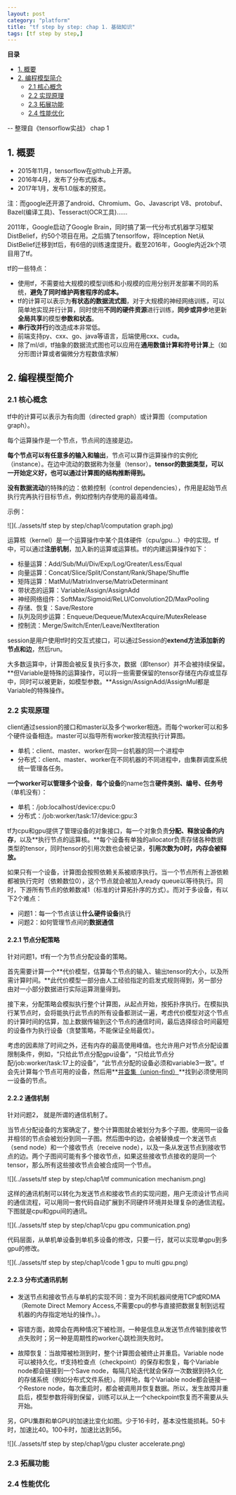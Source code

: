 ```yaml
---
layout: post
category: "platform"
title: "tf step by step: chap 1. 基础知识"
tags: [tf step by step,]
---
```


**目录**

* [1. 概要](#1-概要)
* [2. 编程模型简介](#2-编程模型简介)
   * [2.1 核心概念](#21-核心概念)
   * [2.2 实现原理](#22-实现原理)
   * [2.3 拓展功能](#23-拓展功能)
   * [2.4 性能优化](#24-性能优化)

-- 整理自《tensorflow实战》 chap 1

## 1. 概要
+ 2015年11月，tensorflow在github上开源。
+ 2016年4月，发布了分布式版本。
+ 2017年1月，发布1.0版本的预览。

注：而google还开源了android、Chromium、Go、Javascript V8、protobuf、Bazel(编译工具)、Tesseract(OCR工具)……

2011年，Google启动了Google Brain，同时搞了第一代分布式机器学习框架DistBelief，约50个项目在用。之后搞了tensorlfow，将Inception Net从DistBelief迁移到tf后，有6倍的训练速度提升。截至2016年，Google内近2k个项目用了tf。

tf的一些特点：
+ 使用tf，不需要给大规模的模型训练和小规模的应用分别开发部署不同的系统，**避免了同时维护两套程序的成本。**
+ tf的计算可以表示为**有状态的数据流式图**，对于大规模的神经网络训练，可以简单地实现并行计算，同时使用**不同的硬件资源**进行训练，**同步或异步**地更新**全局共享**的模型**参数和状态**。
+ **串行改并行**的改造成本非常低。
+ 前端支持py、cxx、go、java等语言，后端使用cxx、cuda。
+ 除了ml/dl，tf抽象的数据流式图也可以应用在**通用数值计算和符号计算**上（如分形图计算或者偏微分方程数值求解）

## 2. 编程模型简介

### 2.1 核心概念

tf中的计算可以表示为有向图（directed graph）或计算图（computation graph）。

每个运算操作是一个节点，节点间的连接是边。

**每个节点可以有任意多的输入和输出**，节点可以算作运算操作的实例化（instance）。在边中流动的数据称为张量（tensor）。**tensor的数据类型，可以一开始定义好，也可以通过计算图的结构推断得到。**

**没有数据流动**的特殊的边：依赖控制（control dependencies），作用是起始节点执行完再执行目标节点，例如控制内存使用的最高峰值。

示例：

![](../assets/tf step by step/chap1/computation graph.jpg)

运算核（kernel）是一个运算操作中某个具体硬件（cpu/gpu...）中的实现。tf中，可以通过**注册机制**，加入新的运算或运算核。tf的内建运算操作如下：

+ 标量运算：Add/Sub/Mul/Div/Exp/Log/Greater/Less/Equal
+ 向量运算：Concat/Slice/Split/Constant/Rank/Shape/Shuffle
+ 矩阵运算：MatMul/MatrixInverse/MatrixDeterminant
+ 带状态的运算：Variable/Assign/AssignAdd
+ 神经网络组件：SoftMax/Sigmoid/ReLU/Convolution2D/MaxPooling
+ 存储、恢复：Save/Restore
+ 队列及同步运算：Enqueue/Dequeue/MutexAcquire/MutexRelease
+ 控制流：Merge/Switch/Enter/Leave/NextIteration

session是用户使用tf时的交互式接口，可以通过Session的**extend方法添加新的节点和边**，然后run。

大多数运算中，计算图会被反复执行多次，数据（即tensor）并不会被持续保留。**但Variable是特殊的运算操作，可以将一些需要保留的tensor存储在内存或显存中，同时可以被更新，如模型参数。**Assign/AssignAdd/AssignMul都是Variable的特殊操作。

### 2.2 实现原理

client通过session的接口和master以及多个worker相连。而每个worker可以和多个硬件设备相连。master可以指导所有worker按流程执行计算图。

+ 单机：client、master、worker在同一台机器的同一个进程中
+ 分布式：client、master、worker在不同机器的不同进程中，由集群调度系统统一管理各任务。

**一个worker可以管理多个设备**，**每个设备**的name包含**硬件类别、编号、任务号**（单机没有）：

+ 单机：/job:localhost/device:cpu:0
+ 分布式：/job:worker/task:17/device:gpu:3

tf为cpu和gpu提供了管理设备的对象接口，每一个对象负责**分配、释放设备的内存**，以及**执行节点的运算核。**每个设备有单独的allocator负责存储各种数据类型的tensor，同时tensor的引用次数也会被记录，**引用次数为0时，内存会被释放。**

如果只有一个设备，计算图会按照依赖关系被顺序执行。当一个节点所有上游依赖都被执行完时（依赖数位0），这个节点就会被加入ready queue以等待执行。同时，下游所有节点的依赖数减1（标准的计算拓扑序的方式）。而对于多设备，有以下2个难点：

+ 问题1：每一个节点该让**什么硬件设备**执行
+ 问题2：如何管理节点间的**数据通信**

#### 2.2.1 节点分配策略

针对问题1，tf有一个为节点分配设备的策略。

首先需要计算一个**代价模型，估算每个节点的输入、输出tensor的大小，以及所需计算时间。**此代价模型一部分由人工经验指定的启发式规则得到，另一部分由对一小部分数据进行实际运算测量得到。

接下来，分配策略会模拟执行整个计算图，从起点开始，按拓扑序执行。在模拟执行某节点时，会将能执行此节点的所有设备都测试一遍，考虑代价模型对这个节点的计算时间的估算，加上数据传输到这个节点的通信时间，最后选择综合时间最短的设备作为执行设备（贪婪策略，不能保证全局最优）。

考虑的因素除了时间之外，还有内存的最高使用峰值。也允许用户对节点分配设置限制条件，例如，“只给此节点分配gpu设备”，“只给此节点分配/job:worker/task:17上的设备”，“此节点分配的设备必须和variable3一致”。tf会先计算每个节点可用的设备，然后用**[并查集（union-find）](http://blog.csdn.net/dm_vincent/article/details/7655764)**找到必须使用同一设备的节点。

#### 2.2.2 通信机制

针对问题2， 就是所谓的通信机制了。

当节点分配设备的方案确定了，整个计算图就会被划分为多个子图，使用同一设备并相邻的节点会被划分到同一子图。然后图中的边，会被替换成一个发送节点（send node）和一个接收节点（receive node），以及一条从发送节点到接收节点的边。两个子图间可能有多个接收节点，如果这些接收节点接收的是同一个tensor，那么所有这些接收节点会被合成同一个节点。

![](../assets/tf step by step/chap1/tf communication mechanism.png)

这样的通讯机制可以转化为发送节点和接收节点的实现问题，用户无须设计节点间的通信流程，可以用同一套代码自动扩展到不同硬件环境并处理复杂的通信流程。下图就是cpu和gpu间的通讯。

![](../assets/tf step by step/chap1/cpu gpu communication.png)

代码层面，从单机单设备到单机多设备的修改，只要一行，就可以实现单gpu到多gpu的修改。

![](../assets/tf step by step/chap1/code 1 gpu to multi gpu.png)

#### 2.2.3 分布式通讯机制

+ 发送节点和接收节点与单机的实现不同：变为不同机器间使用TCP或RDMA（Remote Direct Memory Access,不需要cpu的参与直接把数据复制到远程机器的内存指定地址的操作。）。

+ 容错方面，故障会在两种情况下被检测，一种是信息从发送节点传输到接收节点失败时；另一种是周期性的worker心跳检测失败时。

+ 故障恢复：当故障被检测到时，整个计算图会被终止并重启。Variable node可以被持久化，tf支持检查点（checkpoint）的保存和恢复，每个Variable node都会链接到一个Save node，每隔几轮迭代就会保存一次数据到持久化的存储系统（例如分布式文件系统）。同样地，每个Variable node都会链接一个Restore node，每次重启时，都会被调用并恢复数据。所以，发生故障并重启后，模型参数将得到保留，训练可以从上一个checkpoint恢复而不需要从头开始。

另，GPU集群和单GPU的加速比变化如图。少于16卡时，基本没性能损耗。50卡时，加速比40。100卡时，加速比达到56。

![](../assets/tf step by step/chap1/gpu cluster accelerate.png)

### 2.3 拓展功能

### 2.4 性能优化

